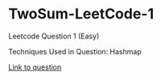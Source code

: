 # TwoSum-LeetCode-1

Leetcode Question 1 (Easy)

Techniques Used in Question:
Hashmap

[Link to question](https://leetcode.com/problems/two-sum/)
